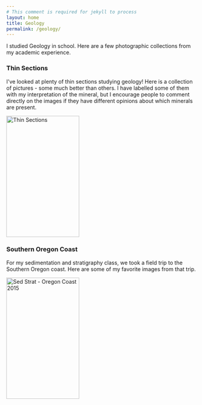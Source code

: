 ```yaml
---
# This comment is required for jekyll to process
layout: home
title: Geology
permalink: /geology/
---
```


I studied Geology in school. Here are a few photographic collections from my academic experience.

### Thin Sections

I've looked at plenty of thin sections studying geology!
Here is a collection of pictures - some much better than others.
I have labelled some of them with my interpretation of the mineral,
but I encourage people to comment directly on the images
if they have different opinions about which minerals are present.

<a
    data-flickr-embed="true"
    href="https://www.flickr.com/photos/47024118@N00/albums/72157659702075048"
    title="Thin Sections">
    <img
        src="https://farm6.staticflickr.com/5651/21684226616_13da5c7512_n.jpg"
        width="192"
        height="320"
        alt="Thin Sections" />
</a>

### Southern Oregon Coast

For my sedimentation and stratigraphy class, we took a field trip to the Southern Oregon coast.
Here are some of my favorite images from that trip.

<a
    data-flickr-embed="true"
    href="https://www.flickr.com/photos/47024118@N00/albums/72157659673980020"
    title="Sed Strat - Oregon Coast 2015">
    <img
        src="https://farm6.staticflickr.com/5776/22292792265_b1e8dbb795_n.jpg"
        width="192"
        height="320"
        alt="Sed Strat - Oregon Coast 2015" />
</a>
<script async src="//embedr.flickr.com/assets/client-code.js" charset="utf-8"></script>